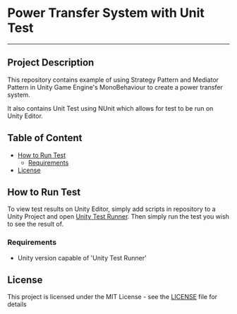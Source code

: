 # Power Transfer System with Unit Test
----------------

## Project Description

This repository contains example of using Strategy Pattern and Mediator Pattern in Unity Game Engine's MonoBehaviour to create a power transfer system.

It also contains Unit Test using NUnit which allows for test to be run on Unity Editor.

## Table of Content

<!--ts-->
* [How to Run Test](#how-to-run-test)
  * [Requirements](#requirements)
* [License](#license)
<!--te-->

## How to Run Test

To view test results on Unity Editor, simply add scripts in repository to a Unity Project and open [Unity Test Runner](https://docs.unity3d.com/Manual/testing-editortestsrunner.html). Then simply run the test you wish to see the result of.

### Requirements

* Unity version capable of 'Unity Test Runner'

## License

This project is licensed under the MIT License - see the [LICENSE](License.md) file for details
